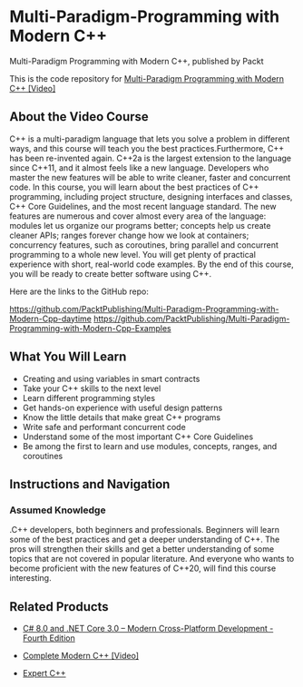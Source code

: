 # Multi-Paradigm-Programming with Modern C++

 Multi-Paradigm Programming with Modern C++, published by Packt

This is the code repository for [Multi-Paradigm Programming with Modern C++ [Video]](https://www.packtpub.com/in/programming/multi-paradigm-programming-with-modern-c-video)
## About the Video Course

C++ is a multi-paradigm language that lets you solve a problem in different ways, and this course will teach you the best practices.Furthermore, C++ has been re-invented again. C++2a is the largest extension to the language since C++11, and it almost feels like a new language. Developers who master the new features will be able to write cleaner, faster and concurrent code. In this course, you will learn about the best practices of C++ programming, including project structure, designing interfaces and classes, C++ Core Guidelines, and the most recent language standard. The new features are numerous and cover almost every area of the language: modules let us organize our programs better; concepts help us create cleaner APIs; ranges forever change how we look at containers; concurrency features, such as coroutines, bring parallel and concurrent programming to a whole new level.
You will get plenty of practical experience with short, real-world code examples. By the end of this course, you will be ready to create better software using C++.

Here are the links to the GitHub repo:

https://github.com/PacktPublishing/Multi-Paradigm-Programming-with-Modern-Cpp-daytime
https://github.com/PacktPublishing/Multi-Paradigm-Programming-with-Modern-Cpp-Examples

<H2>What You Will Learn</H2>
<DIV class=book-info-will-learn-text>
<UL>
<LI><SPAN style="BACKGROUND-COLOR: transparent">Creating and using variables in smart contracts</SPAN> 
<LI> Take your C++ skills to the next level
<LI>Learn different programming styles
<LI>Get hands-on experience with useful design patterns
<LI>Know the little details that make great C++ programs
<LI>Write safe and performant concurrent code
<LI>Understand some of the most important C++ Core Guidelines
<LI>Be among the first to learn and use modules, concepts, ranges, and coroutines
</LI></UL></DIV>

## Instructions and Navigation
### Assumed Knowledge
.C++ developers, both beginners and professionals. Beginners will learn some of the best practices and get a deeper understanding of C++. The pros will strengthen their skills and get a better understanding of some topics that are not covered in popular literature. And everyone who wants to become proficient with the new features of C++20, will find this course interesting.

## Related Products
* [C# 8.0 and .NET Core 3.0 – Modern Cross-Platform Development - Fourth Edition](https://www.packtpub.com/in/mobile/c-8-0-and-net-core-3-0-modern-cross-platform-development-fourth-edition)

* [Complete Modern C++ [Video]](https://www.packtpub.com/in/programming/complete-modern-c-video)

* [Expert C++](https://www.packtpub.com/in/programming/mastering-c-programming)

